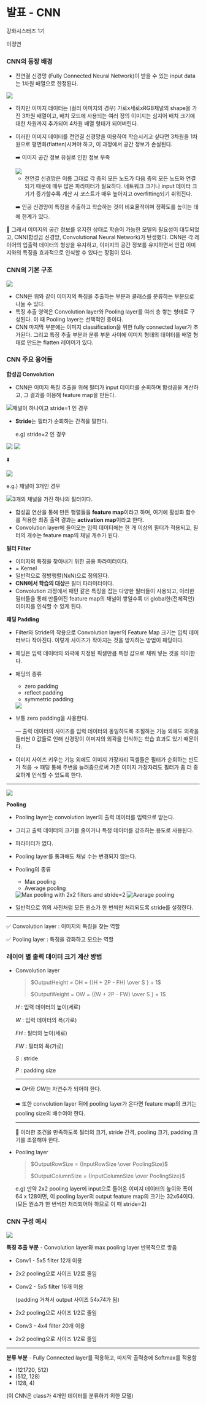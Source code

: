 # 발표 - CNN

강화시스터즈 1기

이정연

### CNN의 등장 배경

- 전연결 신경망 (Fully Connected Neural Network)이 받을 수 있는 input data는 1차원 배열으로 한정된다.

<img src="{{ site.baseurl }}/assets/image/Articles/2024_2/CNN/image0.png" style="max-width: 60%; height: auto;">

- 하지만 이미지 데이터는 (컬러 이미지의 경우) 가로x세로xRGB채널의 shape을 가진 3차원 배열이고, 배치 모드에 사용되는 여러 장의 이미지는 심지어 배치 크기에 대한 차원까지 추가되어 4차원 배열 형태가 되어버린다.
- 이러한 이미지 데이터를 전연결 신경망을 이용하여 학습시키고 싶다면 3차원을 1차원으로 평면화(flatten)시켜야 하고, 이 과정에서 공간 정보가 손실된다.
    
    ➡️ 이미지 공간 정보 유실로 인한 정보 부족
    
    <img src="{{ site.baseurl }}/assets/image/Articles/2024_2/CNN/image1.png" style="max-width: 40%; height: auto;">
    
    + 전연결 신경망은 이름 그대로 각 층의 모든 노드가 다음 층의 모든 노드와 연결되기 때문에 매우 많은 파라미터가 필요하다. 네트워크 크기나 input 데이터 크기가 증가할수록 계산 시 코스트가 매우 높아지고 overfitting되기 쉬워진다.
    
    ➡️ 인공 신경망이 특징을 추출하고 학습하는 것이 비효율적이며 정확도를 높이는 데에 한계가 있다.
    

📌 그래서 이미지의 공간 정보를 유지한 상태로 학습이 가능한 모델의 필요성이 대두되었고, CNN(합성곱 신경망, Convolutional Neural Network)가 탄생했다. CNN은 각 레이어의 입출력 데이터의 형상을 유지하고, 이미지의 공간 정보를 유지하면서 인접 이미지와의 특징을 효과적으로 인식할 수 있다는 장점이 있다.

### CNN의 기본 구조

<img src="{{ site.baseurl }}/assets/image/Articles/2024_2/CNN/image2-9.png" style="max-width: 90%; height: auto;">

- CNN은 위와 같이 이미지의 특징을 추출하는 부분과 클래스를 분류하는 부분으로 나눌 수 있다.
- 특징 추출 영역은 Convolution layer와 Pooling layer를 여러 층 쌓는 형태로 구성된다. 이 때 Pooling layer는 선택적인 층이다.
- CNN 마지막 부분에는 이미지 classification을 위한 fully connected layer가 추가된다. 그리고 특징 추출 부분과 분류 부분 사이에 이미지 형태의 데이터를 배열 형태로 만드는 flatten 레이어가 있다.

### CNN 주요 용어들

**합성곱 Convolution**

- CNN은 이미지 특징 추출을 위해 필터가 input 데이터를 순회하며 합성곱을 계산하고, 그 결과를 이용해 feature map을 만든다.

<img src="{{ site.baseurl }}/assets/image/Articles/2024_2/CNN/gif3.gif" style="max-width: 60%; height: auto;" alt="채널이 하나이고 stride=1 인 경우">

- **Stride**는 필터가 순회하는 간격을 말한다.
    
    e.g) stride=2 인 경우
    

<img src="{{ site.baseurl }}/assets/image/Articles/2024_2/CNN/image4.png" style="max-width: 40%; height: auto;">


<img src="{{ site.baseurl }}/assets/image/Articles/2024_2/CNN/image5.png" style="max-width: 70%; height: auto;">

⬇️

<img src="{{ site.baseurl }}/assets/image/Articles/2024_2/CNN/image6.png" style="max-width: 40%; height: auto;">

e.g.) 채널이 3개인 경우

<img src="{{ site.baseurl }}/assets/image/Articles/2024_2/CNN/image7.png" style="max-width: 70%; height: auto;" alt="3개의 채널을 가진 하나의 필터이다.">

- 합성곱 연산을 통해 만든 행렬들을 **feature map**이라고 하며, 여기에 활성화 함수를 적용한 최종 출력 결과는 **activation map**이라고 한다.
- Convolution layer에 들어오는 입력 데이터에는 한 개 이상의 필터가 적용되고, 필터의 개수는 feature map의 채널 개수가 된다.

**필터 Filter**

- 이미지의 특징을 찾아내기 위한 공용 파라미터이다.
- = Kernel
- 일반적으로 정방행렬(NxN)으로 정의된다.
- **CNN에서 학습의 대상**은 필터 파라미터이다.
- Convolution 과정에서 패턴 같은 특징을 잡는 다양한 필터들이 사용되고, 이러한 필터들을 통해 만들어진 feature map의 채널이 쌓일수록 더 global한(전체적인) 이미지를 인식할 수 있게 된다.

**패딩 Padding**

- Filter와 Stride의 작용으로 Convolution layer의 Feature Map 크기는 입력 데이터보다 작아진다. 이렇게 사이즈가 작아지는 것을 방지하는 방법이 패딩이다.
- 패딩은 입력 데이터의 외곽에 지정된 픽셀만큼 특정 값으로 채워 넣는 것을 의미한다.
- 패딩의 종류
    - zero padding
    - reflect padding
    - symmetric padding
    
    <img src="{{ site.baseurl }}/assets/image/Articles/2024_2/CNN/image8.png" style="max-width: 80%; height: auto;">
    
- 보통 zero padding을 사용한다.
    
    — 출력 데이터의 사이즈를 입력 데이터와 동일하도록 조절하는 기능 외에도 외곽을 둘러싼 0 값들로 인해 신경망이 이미지의 외곽을 인식하는 학습 효과도 있기 때문이다.
    
- 이미지 사이즈 키우는 기능 외에도 이미지 가장자리 픽셀들은 필터가 순회하는 빈도가 적음 → 패딩 통해 주변을 늘려줌으로써 기존 이미지 가장자리도 필터가 좀 더 중요하게 인식할 수 있도록 한다.

---

<img src="{{ site.baseurl }}/assets/image/Articles/2024_2/CNN/image2-9.png" style="max-width: 90%; height: auto;">

**Pooling**

- Pooling layer는 convolution layer의 출력 데이터를 입력으로 받는다.
- 그리고 출력 데이터의 크기를 줄이거나 특정 데이터를 강조하는 용도로 사용된다.
- 파라미터가 없다.
- Pooling layer를 통과해도 채널 수는 변경되지 않는다.
- Pooling의 종류
    - Max pooling
    - Average pooling
    
    <img src="{{ site.baseurl }}/assets/image/Articles/2024_2/CNN/image10.png" style="max-width: 70%; height: auto;" alt="Max pooling with 2x2 filters and stride=2">
    
    <img src="{{ site.baseurl }}/assets/image/Articles/2024_2/CNN/image11.png" style="max-width: 50%; height: auto;" alt="Average pooling">

- 일반적으로 위의 사진처럼 모든 원소가 한 번씩만 처리되도록 stride를 설정한다.

---

✅ Convolution layer : 이미지의 특징을 찾는 역할

✅ Pooling layer : 특징을 강화하고 모으는 역할

### 레이어 별 출력 데이터 크기 계산 방법

- Convolution layer
    
    > $OutputHeight = OH = {(H + 2P - FH) \over S } + 1$
    > 
    > 
    > $OutputWeight = OW = {(W + 2P - FW) \over S } + 1$
    > 
    
    $H$ : 입력 데이터의 높이(세로)
    
    $W$ : 입력 데이터의 폭(가로)
    
    $FH$ : 필터의 높이(세로)
    
    $FW$ : 필터의 폭(가로)
    
    $S$ : stride
    
    $P$ : padding size
    
    ---
    
    ➡️ $OH$와 $OW$는 자연수가 되어야 한다. 
    
    ➡️ 또한 convolution layer 뒤에 pooling layer가 온다면 feature map의 크기는 pooling size의 배수여야 한다. 
    
    ---
    
    📌 이러한 조건을 만족하도록 필터의 크기, stride 간격, pooling 크기, padding 크기를 조절해야 한다.
    
- Pooling layer
    
    > $OutputRowSize = {InputRowSize \over PoolingSize}$
    > 
    > 
    > $OutputColumnSize = {InputColumnSize \over PoolingSize}$
    > 
    
    e.g) 만약 2x2 pooling layer에 input으로 들어온 이미지 데이터의 높이와 폭이 64 x 128이면, 이 pooling layer의 output feature map의 크기는 32x64이다. (모든 원소가 한 번씩만 처리되어야 하므로 이 때 stride=2)
    

### CNN 구성 예시

<img src="{{ site.baseurl }}/assets/image/Articles/2024_2/CNN/image12.png" style="max-width: 90%; height: auto;">

**특징 추출 부분** - Convolution layer와 max pooling layer 반복적으로 쌓음 

- Conv1 - 5x5 filter 12개 이용
- 2x2 pooling으로 사이즈 1/2로 줄임
- Conv2 - 5x5 filter 16개 이용
    
    (padding 거쳐서 output 사이즈 54x74가 됨)
    
- 2x2 pooling으로 사이즈 1/2로 줄임
- Conv3 - 4x4 filter 20개 이용
- 2x2 pooling으로 사이즈 1/2로 줄임

---

**분류 부분** - Fully Connected layer를 적용하고, 마지막 출력층에 Softmax를 적용함

- (12*17*20, 512)
- (512, 128)
- (128, 4)

(이 CNN은 class가 4개인 데이터를 분류하기 위한 모델)